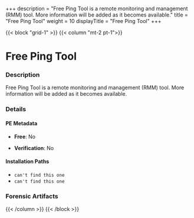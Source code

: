 +++
description = "Free Ping Tool is a remote monitoring and management (RMM) tool. More information will be added as it becomes available."
title = "Free Ping Tool"
weight = 10
displayTitle = "Free Ping Tool"
+++


{{< block "grid-1" >}}
{{< column "mt-2 pt-1">}}

# Free Ping Tool


### Description

Free Ping Tool is a remote monitoring and management (RMM) tool. More information will be added as it becomes available.




### Details


#### PE Metadata


- **Free**: No

- **Verification**: No




#### Installation Paths
- `can't find this one`
- `can't find this one`

### Forensic Artifacts










{{< /column >}}
{{< /block >}}
